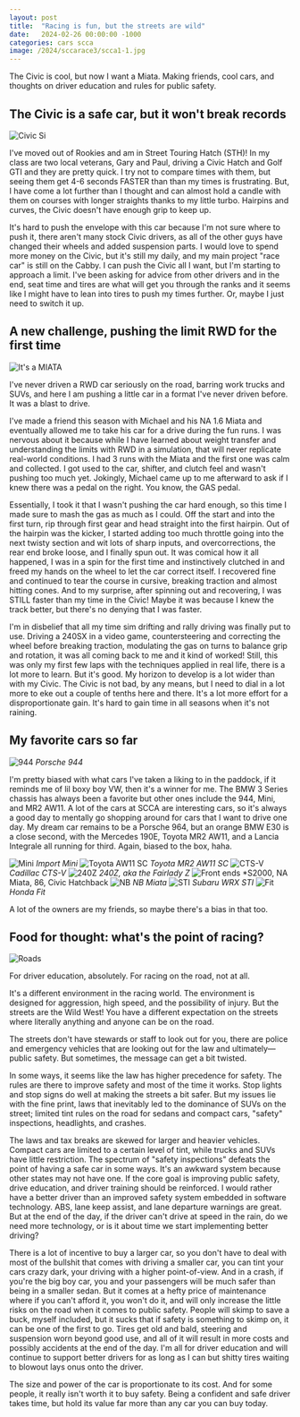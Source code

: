 ```yaml
---
layout: post
title:  "Racing is fun, but the streets are wild"
date:   2024-02-26 00:00:00 -1000
categories: cars scca
image: /2024/sccarace3/scca1-1.jpg
---
```


The Civic is cool, but now I want a Miata. Making friends, cool cars, and thoughts on driver education and rules for public safety.

## The Civic is a safe car, but it won't break records

![Civic Si](https://www.sudoyashi.com/assets/img/scca/race6/race4-scca.jpg)

I've moved out of Rookies and am in Street Touring Hatch (STH)! In my class are two local veterans, Gary and Paul, driving a Civic Hatch and Golf GTI and they are pretty quick. I try not to compare times with them, but seeing them get 4-6 seconds FASTER than than my times is frustrating. But, I have come a lot further than I thought and can almost hold a candle with them on courses with longer straights thanks to my little turbo. Hairpins and curves, the Civic doesn't have enough grip to keep up.

It's hard to push the envelope with this car because I'm not sure where to push it, there aren't many stock Civic drivers, as all of the other guys have changed their wheels and added suspension parts. I would love to spend more money on the Civic, but it's still my daily, and my main project "race car" is still on the Cabby. I can push the Civic all I want, but I'm starting to approach a limit. I've been asking for advice from other drivers and in the end, seat time and tires are what will get you through the ranks and it seems like I might have to lean into tires to push my times further. Or, maybe I just need to switch it up.

## A new challenge, pushing the limit RWD for the first time

![It's a MIATA](https://www.sudoyashi.com/assets/img/2024/sccarace3/scca2-1.jpg) 

I've never driven a RWD car seriously on the road, barring work trucks and SUVs, and here I am pushing a little car in a format I've never driven before. It was a blast to drive.

I've made a friend this season with Michael and his NA 1.6 Miata and eventually allowed me to take his car for a drive during the fun runs. I was nervous about it because while I have learned about weight transfer and understanding the limits with RWD in a simulation, that will never replicate real-world conditions. I had 3 runs with the Miata and the first one was calm and collected. I got used to the car, shifter, and clutch feel and wasn't pushing too much yet. Jokingly, Michael came up to me afterward to ask if I knew there was a pedal on the right. You know, the GAS pedal.

Essentially, I took it that I wasn't pushing the car hard enough, so this time I made sure to mash the gas as much as I could. Off the start and into the first turn, rip through first gear and head straight into the first hairpin. Out of the hairpin was the kicker, I started adding too much throttle going into the next twisty section and wit lots of sharp inputs, and overcorrections, the rear end broke loose, and I finally spun out. It was comical how it all happened, I was in a spin for the first time and instinctively clutched in and freed my hands on the wheel to let the car correct itself. I recovered fine and continued to tear the course in cursive, breaking traction and almost hitting cones. And to my surprise, after spinning out and recovering, I was STILL faster than my time in the Civic! Maybe it was because I knew the track better, but there's no denying that I was faster.

I'm in disbelief that all my time sim drifting and rally driving was finally put to use. Driving a 240SX in a video game, countersteering and correcting the wheel before breaking traction, modulating the gas on turns to balance grip and rotation, it was all coming back to me and it kind of worked! Still, this was only my first few laps with the techniques applied in real life, there is a lot more to learn. But it's good. My horizon to develop is a lot wider than with my Civic. The Civic is not bad, by any means, but I need to dial in a lot more to eke out a couple of tenths here and there. It's a lot more effort for a disproportionate gain.  It's hard to gain time in all seasons when it's not raining.

## My favorite cars so far

![944](https://sudoyashi.com/assets/img/2024/sccarace3/scca2-2.jpg)
*Porsche 944*

I'm pretty biased with what cars I've taken a liking to in the paddock, if it reminds me of lil boxy boy VW, then it's a winner for me. The BMW 3 Series chassis has always been a favorite but other ones include the 944, Mini, and MR2 AW11. A lot of the cars at SCCA are interesting cars, so it's always a good day to mentally go shopping around for cars that I want to drive one day. My dream car remains to be a Porsche 964, but an orange BMW E30 is a close second, with the Mercedes 190E, Toyota MR2 AW11, and a Lancia Integrale all running for third. Again, biased to the box, haha.

![Mini](https://sudoyashi.com/assets/img/2024/sccarace3/scca3-1.jpg)
*Import Mini*
![Toyota AW11 SC](https://sudoyashi.com/assets/img/2024/sccarace3/scca3-2.jpg)
*Toyota MR2 AW11 SC*
![CTS-V](https://sudoyashi.com/assets/img/2024/sccarace3/scca3-5.jpg)
*Cadillac CTS-V*
![240Z](https://sudoyashi.com/assets/img/2024/sccarace3/scca3-7.jpg)
*240Z, aka the Fairlady Z*
![Front ends](https://sudoyashi.com/assets/img/2024/sccarace3/scca2-4.jpg)
*S2000, NA Miata, 86, Civic Hatchback
![NB](https://sudoyashi.com/assets/img/2024/sccarace3/scca3-6.jpg)
*NB Miata*
![STI](https://sudoyashi.com/assets/img/2024/sccarace3/scca3-8.jpg)
*Subaru WRX STI*
![Fit](https://sudoyashi.com/assets/img/2024/sccarace3/scca3-11.jpg)
*Honda Fit*

A lot of the owners are my friends, so maybe there's a bias in that too.

## Food for thought: what's the point of racing?

![Roads](https://sudoyashi.com/assets/img/2024/sccarace3/roads.jpg)

For driver education, absolutely. For racing on the road, not at all.

It's a different environment in the racing world. The environment is designed for aggression, high speed, and the possibility of injury. But the streets are the Wild West! You have a different expectation on the streets where literally anything and anyone can be on the road.

The streets don't have stewards or staff to look out for you, there are police and emergency vehicles that are looking out for the law and ultimately—public safety. But sometimes, the message can get a bit twisted.

In some ways, it seems like the law has higher precedence for safety. The rules are there to improve safety and most of the time it works. Stop lights and stop signs do well at making the streets a bit safer. But my issues lie with the fine print, laws that inevitably led to the dominance of SUVs on the street; limited tint rules on the road for sedans and compact cars, "safety" inspections, headlights, and crashes.

The laws and tax breaks are skewed for larger and heavier vehicles. Compact cars are limited to a certain level of tint, while trucks and SUVs have little restriction. The spectrum of "safety inspections" defeats the point of having a safe car in some ways. It's an awkward system because other states may not have one. If the core goal is improving public safety, drive education, and driver training should be reinforced. I would rather have a better driver than an improved safety system embedded in software technology. ABS, lane keep assist, and lane departure warnings are great. But at the end of the day, if the driver can't drive at speed in the rain, do we need more technology, or is it about time we start implementing better driving?

There is a lot of incentive to buy a larger car, so you don't have to deal with most of the bullshit that comes with driving a smaller car, you can tint your cars crazy dark, your driving with a higher point-of-view. And in a crash, if you're the big boy car, you and your passengers will be much safer than being in a smaller sedan. But it comes at a hefty price of maintenance where if you can't afford it, you won't do it, and will only increase the little risks on the road when it comes to public safety. People will skimp to save a buck, myself included, but it sucks that if safety is something to skimp on, it can be one of the first to go. Tires get old and bald, steering and suspension worn beyond good use, and all of it will result in more costs and possibly accidents at the end of the day. I'm all for driver education and will continue to support better drivers for as long as I can but shitty tires waiting to blowout lays onus onto the driver. 

The size and power of the car is proportionate to its cost. And for some people, it really isn't worth it to buy safety. Being a confident and safe driver takes time, but hold its value far more than any car you can buy today.